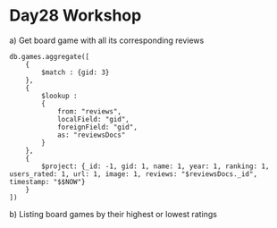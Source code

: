 # Day28 Workshop

a) Get board game with all its corresponding reviews

```
db.games.aggregate([
    {
        $match : {gid: 3}
    },
    {
        $lookup : 
        {
            from: "reviews",
            localField: "gid",
            foreignField: "gid",
            as: "reviewsDocs"
        }
    },
    {
        $project: {_id: -1, gid: 1, name: 1, year: 1, ranking: 1, users_rated: 1, url: 1, image: 1, reviews: "$reviewsDocs._id", timestamp: "$$NOW"}
    }
])

```


b) Listing board games by their highest or lowest ratings